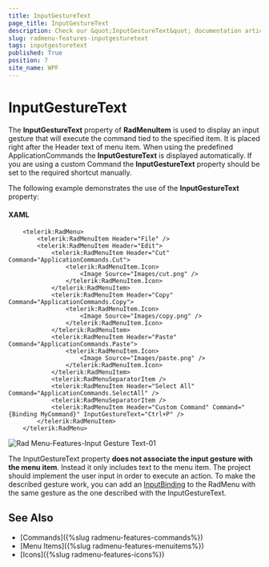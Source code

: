```yaml
---
title: InputGestureText
page_title: InputGestureText
description: Check our &quot;InputGestureText&quot; documentation article for the RadMenu {{ site.framework_name }} control.
slug: radmenu-features-inputgesturetext
tags: inputgesturetext
published: True
position: 7
site_name: WPF
---
```


# InputGestureText

The __InputGestureText__ property of __RadMenuItem__ is used to display an input gesture that will execute the command tied to the specified item. It is placed right after the Header text of menu item. When using the predefined ApplicationCommands the __InputGestureText__ is displayed automatically. If you are using a custom Command the __InputGestureText__ property should be set to the required shortcut manually.   

The following example demonstrates the use of the __InputGestureText__ property:

#### __XAML__

```XAML
	<telerik:RadMenu>
	    <telerik:RadMenuItem Header="File" />
	    <telerik:RadMenuItem Header="Edit">
	        <telerik:RadMenuItem Header="Cut" Command="ApplicationCommands.Cut">
	            <telerik:RadMenuItem.Icon>
	                <Image Source="Images/cut.png" />
	            </telerik:RadMenuItem.Icon>
	        </telerik:RadMenuItem>
	        <telerik:RadMenuItem Header="Copy" Command="ApplicationCommands.Copy">
	            <telerik:RadMenuItem.Icon>
	                <Image Source="Images/copy.png" />
	            </telerik:RadMenuItem.Icon>
	        </telerik:RadMenuItem>
	        <telerik:RadMenuItem Header="Paste" Command="ApplicationCommands.Paste">
	            <telerik:RadMenuItem.Icon>
	                <Image Source="Images/paste.png" />
	            </telerik:RadMenuItem.Icon>
	        </telerik:RadMenuItem>
	        <telerik:RadMenuSeparatorItem />
	        <telerik:RadMenuItem Header="Select All" Command="ApplicationCommands.SelectAll" />
	        <telerik:RadMenuSeparatorItem />
	        <telerik:RadMenuItem Header="Custom Command" Command="{Binding MyCommand}" InputGestureText="Ctrl+P" />
	    </telerik:RadMenuItem>
	</telerik:RadMenu>
```

![Rad Menu-Features-Input Gesture Text-01](images/RadMenu_Features_InputGestureText_01.png)

The InputGestureText property __does not associate the input gesture with the menu item__. Instead it only includes text to the menu item. The project should implement the user input in order to execute an action. To make the described gesture work, you can add an [InputBinding](https://docs.microsoft.com/en-us/dotnet/api/system.windows.input.keybinding?view=netframework-4.5) to the RadMenu with the same gesture as the one described with the InputGestureText. 

## See Also  
 * [Commands]({%slug radmenu-features-commands%})
 * [Menu Items]({%slug radmenu-features-menuitems%})
 * [Icons]({%slug radmenu-features-icons%})
